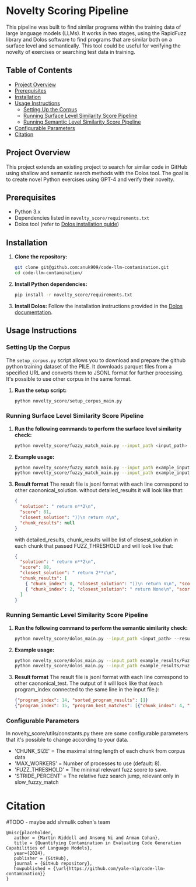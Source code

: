 # Novelty Scoring Pipeline

This pipeline was built to find similar programs within the training data of large language models (LLMs). It works in two stages, using the RapidFuzz library and Dolos software to find programs that are similar both on a surface level and semantically.
This tool could be useful for verifying the novelty of exercises or searching test data in training.

## Table of Contents

- [Project Overview](#project-overview)
- [Prerequisites](#prerequisites)
- [Installation](#installation)
- [Usage Instructions](#usage-instructions)
  - [Setting Up the Corpus](#setting-up-the-corpus)
  - [Running Surface Level Similarity Score Pipeline](#running-surface-level-similarity-score-pipeline)
  - [Running Semantic Level Similarity Score Pipeline](#running-semantic-level-similarity-score-pipeline)
- [Configurable Parameters](#configurable-parameters)
- [Citation](#citation)

## Project Overview

This project extends an existing project to search for similar code in GitHub using shallow and semantic search methods with the Dolos tool.
The goal is to create novel Python exercises using GPT-4 and verify their novelty.

## Prerequisites

- Python 3.x
- Dependencies listed in `novelty_score/requirements.txt`
- Dolos tool (refer to [Dolos installation guide](https://dolos.ugent.be/docs/installation.html))

## Installation

1. **Clone the repository:**

   ```bash
   git clone git@github.com:anuk909/code-llm-contamination.git
   cd code-llm-contamination/
   ```

2. **Install Python dependencies:**

   ```bash
   pip install -r novelty_score/requirements.txt
   ```

3. **Install Dolos:**
   Follow the installation instructions provided in the [Dolos documentation](https://dolos.ugent.be/docs/installation.html).

## Usage Instructions

### Setting Up the Corpus

The `setup_corpus.py` script allows you to download and prepare the github python training dataset of the PILE.
It downloads parquet files from a specified URL and converts them to JSONL format for further processing.
It's possible to use other corpus in the same format.

1. **Run the setup script:**
   ```bash
   python novelty_score/setup_corpus_main.py
   ```

### Running Surface Level Similarity Score Pipeline

1. **Run the following commands to perform the surface level similarity check:**

   ```bash
   python novelty_score/fuzzy_match_main.py --input_path <input_path> --result_dir <result_dir> --max_corpus_files <max_corpus_files> --max_corpus_chunks <max_corpus_chunks> --detailed_results
   ```

2. **Example usage:**

   ```bash
   python novelty_score/fuzzy_match_main.py --input_path example_inputs/HumanEval.jsonl --result_dir example_results --max_corpus_files 1 --max_corpus_chunks 1 --detailed_results
   python novelty_score/fuzzy_match_main.py --input_path example_inputs/SingleHumanEval.jsonl --result_dir example_results --max_corpus_files 1 --max_corpus_chunks 40 --detailed_results
   ```

3. **Result format**
   The result file is jsonl format with each line correspond to other caononical_solution.
   without detailed_results it will look like that:

   ```json
   {
     "solution": " return n**2\n",
     "score": 81,
     "closest_solution": "))\n return n\n",
     "chunk_results": null
   }
   ```

   with detailed_results, chunk_results will be list of closest_solution in each chunk that passed FUZZ_THRESHOLD and will look like that:

   ```json
   {
     "solution": " return n**2\n",
     "score": 88,
     "closest_solution": " return 2**c\n",
     "chunk_results": [
       { "chunk_index": 0, "closest_solution": "))\n return n\n", "score": 81 },
       { "chunk_index": 2, "closest_solution": " return None\n", "score": 81 }
     ]
   }
   ```

### Running Semantic Level Similarity Score Pipeline

1. **Run the following command to perform the semantic similarity check:**

   ```bash
   python novelty_score/dolos_main.py --input_path <input_path> --result_dir <result_dir>
   ```

2. **Example usage:**

   ```bash
   python novelty_score/dolos_main.py --input_path example_results/FuzzyMatchHumanEval.jsonl --result_dir example_results
   python novelty_score/dolos_main.py --input_path example_results/FuzzyMatchHumanEval.jsonl --result_dir example_results
   ```

3. **Result format**
   The result file is jsonl format with each line correspond to other caononical_test.
   The output of it will look like that (each program_index connected to the same line in the input file.):

   ```json
   {"program_index": 14, "sorted_program_results": []}
   {"program_index": 15, "program_best_matches": [{"chunk_index": 4, "score": 59}, {"chunk_index": 6, "score": 10}]}
   ```

### Configurable Parameters

In novelty_score/utils/constants.py there are some configurable parameters that
it's possible to change according to your data.

- 'CHUNK_SIZE' = The maximal string length of each chunk from corpus data
- 'MAX_WORKERS' = Number of processes to use (default: 8).
- 'FUZZ_THRESHOLD' = The minimal relevant fuzz score to save.
- 'STRIDE_PERCENT' = The relative fuzz search jump, relevant only in slow_fuzzy_match

# Citation

#TODO - maybe add shmulik cohen's team

```
@misc{placeholder,
   author = {Martin Riddell and Ansong Ni and Arman Cohan},
   title = {Quantifying Contamination in Evaluating Code Generation Capabilities of Language Models},
   year={2024},
   publisher = {GitHub},
   journal = {GitHub repository},
   howpublished = {\url{https://github.com/yale-nlp/code-llm-contamination}}
}
```
